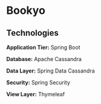 # Bookyo

## Technologies

**Application Tier:** Spring Boot

**Database:** Apache Cassandra

**Data Layer:** Spring Data Cassandra

**Security:** Spring Security

**View Layer:** Thymeleaf
